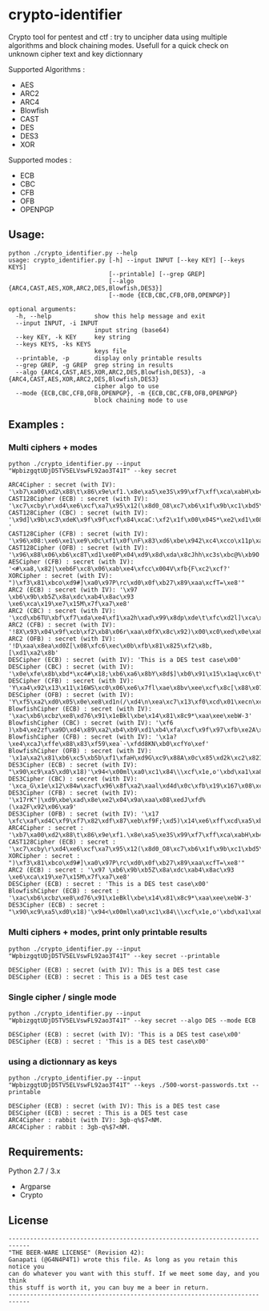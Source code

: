# crypto-identifier

Crypto tool for pentest and ctf : try to uncipher data using multiple algorithms and block chaining modes.
Usefull for a quick check on unknown cipher text and key dictionnary

Supported Algorithms :
 - AES
 - ARC2
 - ARC4
 - Blowfish
 - CAST
 - DES
 - DES3
 - XOR

Supported modes :
 - ECB
 - CBC
 - CFB
 - OFB
 - OPENPGP

## Usage:
```
python ./crypto_identifier.py --help
usage: crypto_identifier.py [-h] --input INPUT [--key KEY] [--keys KEYS]
                            [--printable] [--grep GREP]
                            [--algo {ARC4,CAST,AES,XOR,ARC2,DES,Blowfish,DES3}]
                            [--mode {ECB,CBC,CFB,OFB,OPENPGP}]

optional arguments:
  -h, --help            show this help message and exit
  --input INPUT, -i INPUT
                        input string (base64)
  --key KEY, -k KEY     key string
  --keys KEYS, -ks KEYS
                        keys file
  --printable, -p       display only printable results
  --grep GREP, -g GREP  grep string in results
  --algo {ARC4,CAST,AES,XOR,ARC2,DES,Blowfish,DES3}, -a {ARC4,CAST,AES,XOR,ARC2,DES,Blowfish,DES3}
                        cipher algo to use
  --mode {ECB,CBC,CFB,OFB,OPENPGP}, -m {ECB,CBC,CFB,OFB,OPENPGP}
                        block chaining mode to use

```
## Examples :

### Multi ciphers + modes
`python ./crypto_identifier.py --input "WpbizgqtUDjD5TV5ELVswFL92ao3T41T" --key secret`

```
ARC4Cipher : secret (with IV): '\xb7\xa00\xd2\x88\t\x86\x9e\xf1.\x8e\xa5\xe3S\x99\xf7\xff\xca\xabH\xb4\xbcI\x0f'
CAST128Cipher (ECB) : secret (with IV): '\xc7\xcby\r\xd4\xe6\xcf\xa7\x95\x12(\x8d0_O8\xc7\xb6\x1f\x9b\xc1\xbd5\xe0'
CAST128Cipher (CBC) : secret (with IV): '\x9d]\x9b\xc3\xdeK\x9f\x9f\xcf\x84\xcaC:\xf2\x1f\x00\x04S*\xe2\xd1\x08Y '
CAST128Cipher (CFB) : secret (with IV): '\x96\x08:\xe6\xe1\xe9\x0c\xf1\x0f\nF\x83\xd6\xbe\x942\xc4\xcco\x11p\xa7\x81\xd5'
CAST128Cipher (OFB) : secret (with IV): '\x96\x88\x06\xb6\xc8T\xd1\xe0P\x04\xd9\x8d\xda\x8cJhh\xc3s\xbc@%\xb9O'
AESCipher (CFB) : secret (with IV): '<#\xa8,\x82|\xeb6F\xc8\x06\xab\xe4\xfcc\x004V\xfb{F\xc2\xcf?'
XORCipher : secret (with IV): ")\xf3\x81\xbco\xd9#]\xa0\x97P\rc\xd0\x0f\xb27\x89\xaa\xcfT=\xe8'"
ARC2 (ECB) : secret (with IV): '\x97 \xb6\x9b\xb5Z\x8a\xdc\xab4\x8ac\x93  \xe6\xca\x19\xe7\x15M\x7f\xa7\xe8'
ARC2 (CBC) : secret (with IV): '\xcd\xb6TU\xbf\xf7\xda\xe4\xf1\xa2h\xad\x99\x8dp\xde\t\xfc\xd2l]\xca\xcb('
ARC2 (CFB) : secret (with IV): '!8X\x93\x04\x9f\xcb\xf2\xb8\x06r\xaa\x0fX\x8c\x92)\x00\xc0\xed\x0e\xa8\x0e\xa7'
ARC2 (OFB) : secret (with IV): '!D\xaa\x8ea\xd0Z[\x08\xfc6\xec\x0b\xfb\x81\x825\xf2\x8b,[\xd1\xa2\x8b'
DESCipher (ECB) : secret (with IV): 'This is a DES test case\x00'
DESCipher (CBC) : secret (with IV): '\x0e\xfe\x8b\xbd*\xc4#\x18;\xb6\xa6\x8bY\x8d$]\xb0\x91\x15\x1aq\xc6\t\xc0'
DESCipher (CFB) : secret (with IV): 'Y\xa4\x92\x13\x11\x16WS\xc0\x06\xe6\x7fl\xae\x8bv\xee\xcf\x8c[\x88\x07!\x07'
DESCipher (OFB) : secret (with IV): 'Y\xf5\xa2\xd0\x05\x0e\xe8\xd1n(/\xd4\n\xea\xc7\x13\xf0\xcd\x01\xecn\xcf<r'
BlowfishCipher (ECB) : secret (with IV): '\xac\xb6\xcbz\xe8\xd76\x91\x1eBkl\xbe\x14\x81\x8c9*\xaa\xee\xebW-3'
BlowfishCipher (CBC) : secret (with IV): '\xf6 )\xb4\xe2zf\xa9D\xd4\x89\xa2\xb4\xb9\xd1\xb4\xfa\xcf\x9f\x97\xfb\xe2A\xf3'
BlowfishCipher (CFB) : secret (with IV): '\x1a?\xe4\xcaJ\xffe\x88\x83\xf59\xea`-\xfdd8KN\xb0\xcfYo\xef'
BlowfishCipher (OFB) : secret (with IV): '\x1a\xa2\x81\xb6\xc5\xb5b\xf1\xfaH\xd9G\xc9\x88A\x0c\x85\xd2k\xc2\x82I\x13"'
DES3Cipher (ECB) : secret (with IV): "\x90\xc9\xa5\xd0\x18)'\x94<\x00ml\xa0\xc1\x84\\\xcf\x1e,o'\xbd\xa1\xa8"
DES3Cipher (CBC) : secret (with IV): '\xca_G\x1e\x12\x84w\xacf\x96\x8f\xa2\xaal\xd4d\x0c\xfb\x19\x167\x08\xcdh'
DES3Cipher (CFB) : secret (with IV): '\x17rK"|\xd9\xbe\xad\x8e\xe2\x04\x9a\xaa\x08\xedJ\xfd%(\xa2F\x92\x06\xa9'
DES3Cipher (OFB) : secret (with IV): '\x17 \xfc\xaf\xd4C\xf9\xf7\x82\xdf\x87\xeb\xf9F;\xd5)\x14\xe6\xff\xcd\xa5\xbf\xed'
ARC4Cipher : secret : '\xb7\xa00\xd2\x88\t\x86\x9e\xf1.\x8e\xa5\xe3S\x99\xf7\xff\xca\xabH\xb4\xbcI\x0f'
CAST128Cipher (ECB) : secret : '\xc7\xcby\r\xd4\xe6\xcf\xa7\x95\x12(\x8d0_O8\xc7\xb6\x1f\x9b\xc1\xbd5\xe0'
XORCipher : secret : ")\xf3\x81\xbco\xd9#]\xa0\x97P\rc\xd0\x0f\xb27\x89\xaa\xcfT=\xe8'"
ARC2 (ECB) : secret : '\x97 \xb6\x9b\xb5Z\x8a\xdc\xab4\x8ac\x93  \xe6\xca\x19\xe7\x15M\x7f\xa7\xe8'
DESCipher (ECB) : secret : 'This is a DES test case\x00'
BlowfishCipher (ECB) : secret : '\xac\xb6\xcbz\xe8\xd76\x91\x1eBkl\xbe\x14\x81\x8c9*\xaa\xee\xebW-3'
DES3Cipher (ECB) : secret : "\x90\xc9\xa5\xd0\x18)'\x94<\x00ml\xa0\xc1\x84\\\xcf\x1e,o'\xbd\xa1\xa8"
```

### Multi ciphers + modes, print only printable results
`python ./crypto_identifier.py --input "WpbizgqtUDjD5TV5ELVswFL92ao3T41T" --key secret --printable`

```
DESCipher (ECB) : secret (with IV): This is a DES test case
DESCipher (ECB) : secret : This is a DES test case
```

### Single cipher / single mode
`python ./crypto_identifier.py --input "WpbizgqtUDjD5TV5ELVswFL92ao3T41T" --key secret --algo DES --mode ECB`

```
DESCipher (ECB) : secret (with IV): 'This is a DES test case\x00'
DESCipher (ECB) : secret : 'This is a DES test case\x00'
```

### using a dictionnary as keys
`python ./crypto_identifier.py --input "WpbizgqtUDjD5TV5ELVswFL92ao3T41T" --keys ./500-worst-passwords.txt --printable`

```
DESCipher (ECB) : secret (with IV): This is a DES test case
DESCipher (ECB) : secret : This is a DES test case
ARC4Cipher : rabbit (with IV): 3gb-q%$7<NM.
ARC4Cipher : rabbit : 3gb-q%$7<NM.
```

## Requirements:
 Python 2.7 / 3.x
 - Argparse
 - Crypto

## License
```
----------------------------------------------------------------------------
"THE BEER-WARE LICENSE" (Revision 42):
Ganapati (@G4N4P4T1) wrote this file. As long as you retain this notice you
can do whatever you want with this stuff. If we meet some day, and you think
this stuff is worth it, you can buy me a beer in return.
----------------------------------------------------------------------------
```
